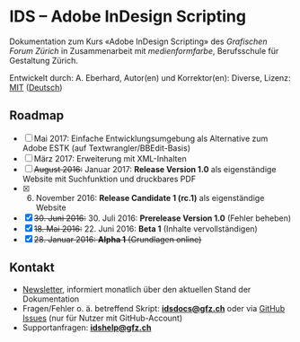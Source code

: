 # IDS – Adobe InDesign Scripting

Dokumentation zum Kurs «Adobe InDesign Scripting» des *Grafischen Forum Zürich* in Zusammenarbeit mit *medienformfarbe*, Berufsschule für Gestaltung Zürich.

Entwickelt durch: A. Eberhard, Autor(en) und Korrektor(en): Diverse, Lizenz: [MIT](https://github.com/meengit/ids/blob/master/LICENSE) ([Deutsch](https://de.wikipedia.org/wiki/MIT-Lizenz))

## Roadmap

- [ ] Mai 2017: Einfache Entwicklungsumgebung als Alternative zum Adobe ESTK (auf Textwrangler/BBEdit-Basis)
- [ ] März 2017: Erweiterung mit XML-Inhalten
- [ ] ~~August 2016:~~ Januar 2017: **Release Version 1.0** als eigenständige Website mit Suchfunktion und druckbares PDF
- [x] 6. November 2016: **Release Candidate 1 (rc.1)** als eigenständige Website
- [x] ~~30. Juni 2016:~~ 30. Juli 2016: **Prerelease Version 1.0** (Fehler beheben)
- [x] ~~18. Mai 2016:~~ 22. Juni 2016: **Beta 1** (Inhalte vervollständigen)
- [x] ~~28. Januar 2016: **Alpha 1** (Grundlagen online)~~

## Kontakt

- [Newsletter](http://newsletter.freihandlabor.com/h/r/96CC5C2CC4B046FA), informiert monatlich über den aktuellen Stand der Dokumentation
- Fragen/Fehler o. ä. betreffend Skript: **idsdocs@gfz.ch** oder via [GitHub Issues](https://github.com/meengit/ids/issues) (nur für Nutzer mit GitHub-Account)
- Supportanfragen: **idshelp@gfz.ch**
